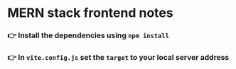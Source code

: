 # MERN stack frontend notes

### 👉 Install the dependencies using `npm install`

### 👉 In `vite.config.js`  set the `target` to your local server address